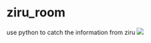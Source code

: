 # ziru_room
use python to catch the information from ziru
![](http://p2dx9kmbw.bkt.clouddn.com/50.png)